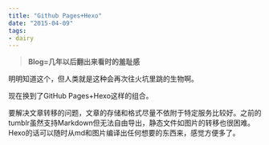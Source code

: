 ```yaml
---
title: "Github Pages+Hexo"
date: "2015-04-09"
tags:
- dairy
---
```


> **Blog=几年以后翻出来看时的羞耻感**

明明知道这个，但人类就是这种会再次往火坑里跳的生物啊。

现在换到了GitHub Pages+Hexo这样的组合。

要解决文章转移的问题，文章的存储和格式尽量不依附于特定服务比较好。之前的tumblr虽然支持Markdown但无法自由导出，静态文件如图片的转移也很困难。Hexo的话可以随时从md和图片编译出任何想要的东西来，感觉方便多了。